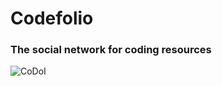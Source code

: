 # Codefolio

### The social network for coding resources


![CoDoI](https://s8.gifyu.com/images/cypressTest.gif)
